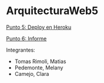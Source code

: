 
# ArquitecturaWeb5

[Punto 5: Deploy en Heroku](https://tparquiweb5.herokuapp.com/)

[Punto 6: Informe](https://docs.google.com/document/d/10yHD5jiKclTuCMFMvua9EGi0-PELmj2bSpPr1uJ5ri4/edit?usp=sharing)

Integrantes:
- Tomas Rimoli, Matias
- Pedemonte, Melany
- Camejo, Clara
